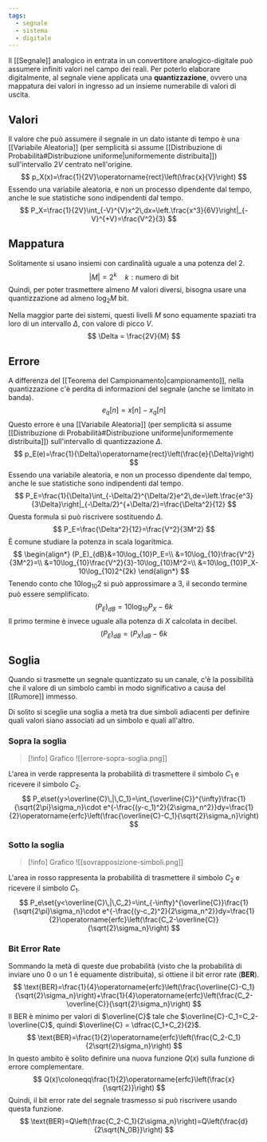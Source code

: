 ```yaml
---
tags:
  - segnale
  - sistema
  - digitale
---
```

Il [[Segnale]] analogico in entrata in un convertitore analogico-digitale può assumere infiniti valori nel campo dei reali. Per poterlo elaborare digitalmente, al segnale viene applicata una **quantizzazione**, ovvero una mappatura dei valori in ingresso ad un insieme numerabile di valori di uscita.
## Valori
Il valore che può assumere il segnale in un dato istante di tempo è una [[Variabile Aleatoria]] (per semplicità si assume [[Distribuzione di Probabilità#Distribuzione uniforme|uniformemente distribuita]]) sull'intervallo $2V$ centrato nell'origine.
$$
p_X(x)=\frac{1}{2V}\operatorname{rect}\left(\frac{x}{V}\right)
$$
Essendo una variabile aleatoria, e non un processo dipendente dal tempo, anche le sue statistiche sono indipendenti dal tempo.
$$
P_X=\frac{1}{2V}\int_{-V}^{V}x^2\,dx=\left.\frac{x^3}{6V}\right|_{-V}^{+V}=\frac{V^2}{3}
$$
## Mappatura
Solitamente si usano insiemi con cardinalità uguale a una potenza del $2$.
$$
|M|=2^k\quad k:\text{numero di bit}
$$
Quindi, per poter trasmettere almeno $M$ valori diversi, bisogna usare una quantizzazione ad almeno $\log_2M$ bit.

Nella maggior parte dei sistemi, questi livelli $M$ sono equamente spaziati tra loro di un intervallo $\Delta$, con valore di picco $V$.
$$
\Delta = \frac{2V}{M}
$$
## Errore
A differenza del [[Teorema del Campionamento|campionamento]], nella quantizzazione c'è perdita di informazioni del segnale (anche se limitato in banda).
$$
e_q[n]=x[n]-x_q[n]
$$
Questo errore è una [[Variabile Aleatoria]] (per semplicità si assume [[Distribuzione di Probabilità#Distribuzione uniforme|uniformemente distribuita]]) sull'intervallo di quantizzazione $\Delta$.
$$
p_E(e)=\frac{1}{\Delta}\operatorname{rect}\left(\frac{e}{\Delta}\right)
$$
Essendo una variabile aleatoria, e non un processo dipendente dal tempo, anche le sue statistiche sono indipendenti dal tempo.
$$
P_E=\frac{1}{\Delta}\int_{-\Delta/2}^{\Delta/2}e^2\,de=\left.\frac{e^3}{3\Delta}\right|_{-\Delta/2}^{+\Delta/2}=\frac{\Delta^2}{12}
$$
Questa formula si può riscrivere sostituendo $\Delta$.
$$
P_E=\frac{\Delta^2}{12}=\frac{V^2}{3M^2}
$$
È comune studiare la potenza in scala logaritmica.
$$
\begin{align*}
(P_E)_{dB}&=10\log_{10}P_E=\\
&=10\log_{10}\frac{V^2}{3M^2}=\\
&=10\log_{10}\frac{V^2}{3}-10\log_{10}M^2=\\
&=10\log_{10}P_X-10\log_{10}2^{2k}
\end{align*}
$$
Tenendo conto che $10\log_{10}2$ si può approssimare a $3$, il secondo termine può essere semplificato.
$$
(P_E)_{dB}=10\log_{10}P_X-6k
$$
Il primo termine è invece uguale alla potenza di $X$ calcolata in decibel.
$$
(P_E)_{dB}=(P_X)_{dB}-6k
$$
## Soglia
Quando si trasmette un segnale quantizzato su un canale, c'è la possibilità che il valore di un simbolo cambi in modo significativo a causa del [[Rumore]] immesso. 

Di solito si sceglie una soglia a metà tra due simboli adiacenti per definire quali valori siano associati ad un simbolo e quali all'altro.
### Sopra la soglia

>[!info] Grafico
>![[errore-sopra-soglia.png]]

L'area in verde rappresenta la probabilità di trasmettere il simbolo $C_1$ e ricevere il simbolo $C_2$.
$$
P_e\set{y>\overline{C}\,|\,C_1}=\int_{\overline{C}}^{\infty}\frac{1}{\sqrt{2\pi}\sigma_n}\cdot e^{-\frac{(y-c_1)^2}{2\sigma_n^2}}dy=\frac{1}{2}\operatorname{erfc}\left(\frac{\overline{C}-C_1}{\sqrt{2}\sigma_n}\right)
$$
### Sotto la soglia

>[!info] Grafico
>![[sovrapposizione-simboli.png]]

L'area in rosso rappresenta la probabilità di trasmettere il simbolo $C_2$ e ricevere il simbolo $C_1$.
$$
P_e\set{y<\overline{C}\,|\,C_2}=\int_{-\infty}^{\overline{C}}\frac{1}{\sqrt{2\pi}\sigma_n}\cdot e^{-\frac{(y-c_2)^2}{2\sigma_n^2}}dy=\frac{1}{2}\operatorname{erfc}\left(\frac{C_2-\overline{C}}{\sqrt{2}\sigma_n}\right)
$$
### Bit Error Rate
Sommando la metà di queste due probabilità (visto che la probabilità di inviare uno $0$ o un $1$ è equamente distribuita), si ottiene il bit error rate (**BER**).
$$
\text{BER}=\frac{1}{4}\operatorname{erfc}\left(\frac{\overline{C}-C_1}{\sqrt{2}\sigma_n}\right)+\frac{1}{4}\operatorname{erfc}\left(\frac{C_2-\overline{C}}{\sqrt{2}\sigma_n}\right)
$$
Il BER è minimo per valori di $\overline{C}$ tale che $\overline{C}-C_1=C_2-\overline{C}$, quindi $\overline{C} = \dfrac{C_1+C_2}{2}$.
$$
\text{BER}=\frac{1}{2}\operatorname{erfc}\left(\frac{C_2-C_1}{2\sqrt{2}\sigma_n}\right)
$$
In questo ambito è solito definire una nuova funzione $Q(x)$ sulla funzione di errore complementare.
$$
Q(x)\coloneqq\frac{1}{2}\operatorname{erfc}\left(\frac{x}{\sqrt{2}}\right)
$$
Quindi, il bit error rate del segnale trasmesso si può riscrivere usando questa funzione.
$$
\text{BER}=Q\left(\frac{C_2-C_1}{2\sigma_n}\right)=Q\left(\frac{d}{2\sqrt{N_0B}}\right)
$$
